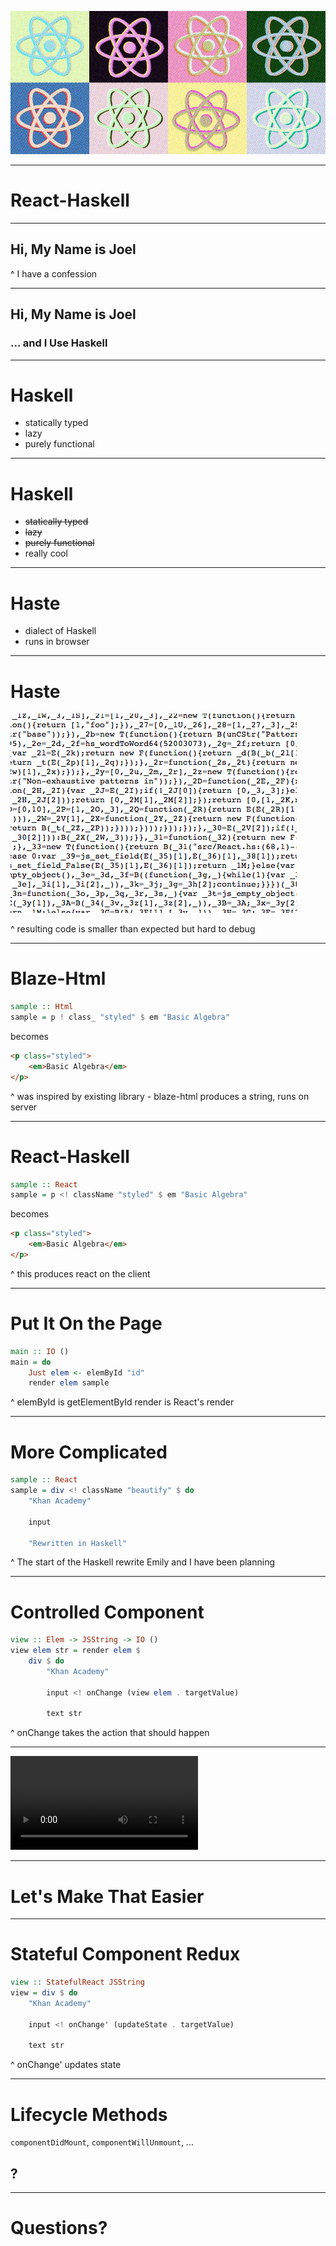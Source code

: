 ![fit](pop.jpg)

---

# React-Haskell

---

## Hi, My Name is Joel

^ I have a confession

---

## Hi, My Name is Joel

### ... and I Use Haskell

---

# Haskell

* statically typed
* lazy
* purely functional

---

# Haskell

* ~~statically typed~~
* ~~lazy~~
* ~~purely functional~~
* really cool

---

# Haste

* dialect of Haskell
* runs in browser

---

# Haste

![inline](haste.png)

^ resulting code is smaller than expected
but hard to debug

---

# Blaze-Html

```haskell
sample :: Html
sample = p ! class_ "styled" $ em "Basic Algebra"
```
becomes

```html
<p class="styled">
    <em>Basic Algebra</em>
</p>
```

^ was inspired by existing library - blaze-html
produces a string, runs on server

---

# React-Haskell

```haskell
sample :: React
sample = p <! className "styled" $ em "Basic Algebra"
```
becomes

```html
<p class="styled">
    <em>Basic Algebra</em>
</p>
```

^ this produces react on the client

---

# Put It On the Page

```haskell
main :: IO ()
main = do
    Just elem <- elemById "id"
    render elem sample
```

^ elemById is getElementById
render is React's render

---

# More Complicated

```haskell
sample :: React
sample = div <! className "beautify" $ do
    "Khan Academy"
    
    input
    
    "Rewritten in Haskell"
```

^ The start of the Haskell rewrite Emily and I have been planning

---

# Controlled Component

```haskell
view :: Elem -> JSString -> IO ()
view elem str = render elem $
    div $ do
        "Khan Academy"

        input <! onChange (view elem . targetValue)
        
        text str        
```

^ onChange takes the action that should happen

---

![fit 300%](typing.mov)

---

# Let's Make That Easier

---

# Stateful Component Redux

```haskell
view :: StatefulReact JSString
view = div $ do
    "Khan Academy"
        
    input <! onChange' (updateState . targetValue)
        
    text str
```

^ onChange' updates state

---

# Lifecycle Methods

`componentDidMount`, `componentWillUnmount`, ...

## ?

---

# Questions?